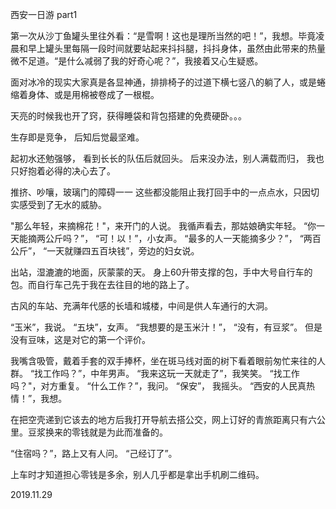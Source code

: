 

西安一日游 part1

第一次从沙丁鱼罐头里往外看：“是雪啊！这也是理所当然的吧！”，我想。毕竟凌晨和早上罐头里每隔一段时间就要站起来抖抖腿，抖抖身体，虽然由此带来的热量微不足道。“是什么减弱了我的好奇心呢？”，我接着又心生疑惑。

面对冰冷的现实大家真是各显神通，排排椅子的过道下横七竖八的躺了人，或是蜷缩着身体、或是用棉被卷成了一根棍。

天亮的时候我也开了窍，获得睡袋和背包搭建的免费硬卧。。。


生存即是竞争，
后知后觉最坚难。

起初水还勉强够，
看到长长的队伍后就回头。
后来没办法，别人满载而归，
我也只好抱着必得的决心去了。

推挤、吵嚷，玻璃门的障碍一一 
这些都没能阻止我打回手中的一点点水，只因切实感受到了无水的威胁。 

"那么年轻，来摘棉花！"，来开门的人说。 我循声看去，那姑娘确实年轻。 
“你一天能摘两公斤吗？”，
“可！以！”，小女声。
“最多的人一天能摘多少？”，
“两百公斤”，
“一天就赚四五百块钱”，旁边的妇女说。

出站，湿漉漉的地面，灰蒙蒙的天。 
身上60升带支撑的包，手中大号自行车的包。而自行车己先于我在去往目的地的路上了。

古风的车站、充满年代感的长墙和城楼，中间是供人车通行的大洞。

“玉米”，我说。
“五块”，女声。
“我想要的是玉米汁！”，
“没有，有豆浆”。
但是没有豆味，这是对它的第一个评价。

我嘴含吸管，戴着手套的双手捧杯，坐在斑马线对面的树下看着眼前匆忙来往的人群。
“找工作吗？”，中年男声。
“我来这玩一天就走了”，我笑笑。
“找工作吗？"，对方重复。 
“什么工作？”，我问。
“保安”，
我摇头。
“西安的人民真热情！”，我想。 

在把空壳递到它该去的地方后我打开导航去搭公交，网上订好的青旅距离只有六公里。豆浆换来的零钱就是为此而准备的。 

“住宿吗？”，路上又有人问。
“己经订了”。 

上车时才知道担心零钱是多余，别人几乎都是拿出手机刷二维码。 

2019.11.29


